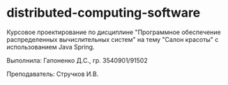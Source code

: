 # distributed-computing-software

Курсовое проектирование по дисциплине "Программное обеспечение распределенных вычислительных систем"
на тему "Салон красоты" с использованием Java Spring.

Выполнила:
Гапоненко Д.С., гр. 3540901/91502

Преподаватель:
Стручков И.В.
